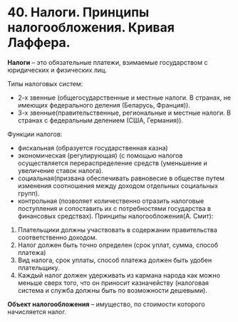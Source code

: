 # 40. Налоги. Принципы налогообложения. Кривая Лаффера.

**Налоги** – это обязательные платежи, взимаемые государством с юридических и физических лиц.

Типы налоговых систем:

* 2-х звенные (общегосударственные и местные налоги. В странах, не имеющих федерального деления (Беларусь, Франция)).
* 3-х звенные(правительственные, региональные и местные налоги. В странах с федеральным делением (США, Германия)).

Функции налогов:
* фискальная (образуется государственная казна)
* экономическая (регулирующая) (с помощью налогов осуществляется перераспределение средств (уменьшение и увеличение ставок налога).
* социальная(призвана обеспечивать равновесие в обществе путем изменения соотношения между доходом отдельных социальных групп).
* контрольная (позволяет количественно отразить налоговые поступления и сопоставить их с потребностями государства в финансовых средствах).
Принципы налогообложения(А. Смит):

1. Плательщики должны участвовать в содержании правительства соответственно доходом.
2. Налог должен быть точно определен (срок уплат, сумма, способ платежа)
3. Вид налога, срок уплаты, способ платежа должен быть удобен плательщику.
4. Каждый налог должен удерживать из кармана народа как можно меньше сверх того, что он приносит казначейству (налоговая система и служба должны быть по возможности дешевыми).

**Объект налогообложения** – имущество, по стоимости которого начисляется налог.
